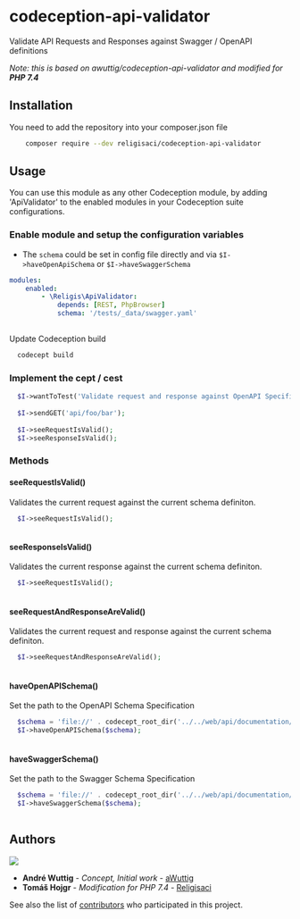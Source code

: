 # codeception-api-validator
Validate API Requests and Responses against Swagger / OpenAPI definitions

*Note: this is based on awuttig/codeception-api-validator and modified for **PHP 7.4***

## Installation

You need to add the repository into your composer.json file

```bash
    composer require --dev religisaci/codeception-api-validator
```


## Usage

You can use this module as any other Codeception module, by adding 'ApiValidator' to the enabled modules in your Codeception suite configurations.

### Enable module and setup the configuration variables

- The `schema` could be set in config file directly and via `$I->haveOpenApiSchema` or `$I->haveSwaggerSchema`

```yml
modules:
    enabled:
        - \Religis\ApiValidator:
            depends: [REST, PhpBrowser]
            schema: '/tests/_data/swagger.yaml'
            
 ```  

Update Codeception build

```bash
  codecept build
```

### Implement the cept / cest

```php
  $I->wantToTest('Validate request and response against OpenAPI Specification.');
  
  $I->sendGET('api/foo/bar');
  
  $I->seeRequestIsValid();
  $I->seeResponseIsValid(); 
```

### Methods

#### seeRequestIsValid()

Validates the current request against the current schema definiton.

```php
  $I->seeRequestIsValid();
  
```

#### seeResponseIsValid()

Validates the current response against the current schema definiton.

```php
  $I->seeRequestIsValid();
  
```

#### seeRequestAndResponseAreValid()

Validates the current request and response against the current schema definiton.

```php
  $I->seeRequestAndResponseAreValid();
  
```


#### haveOpenAPISchema()

Set the path to the OpenAPI Schema Specification

```php
  $schema = 'file://' . codecept_root_dir('../../web/api/documentation/swagger.yaml');
  $I->haveOpenAPISchema($schema);
  
```

#### haveSwaggerSchema()

Set the path to the Swagger Schema Specification

```php
  $schema = 'file://' . codecept_root_dir('../../web/api/documentation/swagger.yaml');
  $I->haveSwaggerSchema($schema);
  
```

## Authors

![](https://avatars0.githubusercontent.com/u/726519?s=40&v=4)

* **André Wuttig** - *Concept, Initial work* - [aWuttig](https://github.com/aWuttig)
* **Tomáš Hojgr** - *Modification for PHP 7.4* - [Religisaci](https://github.com/religisaci)

See also the list of [contributors](https://github.com/portrino/codeception-api-validator/graphs/contributors) who participated in this project.
